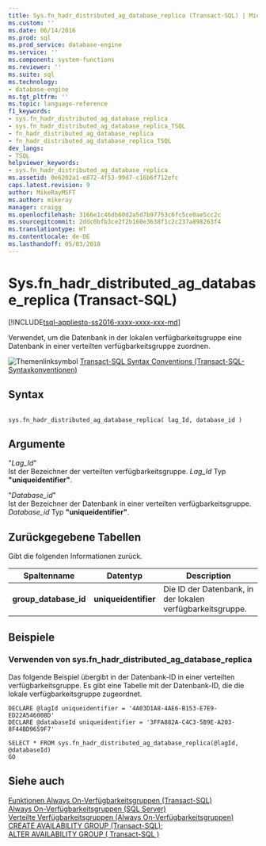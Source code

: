 ```yaml
---
title: Sys.fn_hadr_distributed_ag_database_replica (Transact-SQL) | Microsoft Docs
ms.custom: ''
ms.date: 06/14/2016
ms.prod: sql
ms.prod_service: database-engine
ms.service: ''
ms.component: system-functions
ms.reviewer: ''
ms.suite: sql
ms.technology:
- database-engine
ms.tgt_pltfrm: ''
ms.topic: language-reference
f1_keywords:
- sys.fn_hadr_distributed_ag_database_replica
- sys.fn_hadr_distributed_ag_database_replica_TSQL
- fn_hadr_distributed_ag_database_replica
- fn_hadr_distributed_ag_database_replica_TSQL
dev_langs:
- TSQL
helpviewer_keywords:
- sys.fn_hadr_distributed_ag_database_replica
ms.assetid: 0e6202a1-e872-4f53-99d7-c16b6f712efc
caps.latest.revision: 9
author: MikeRayMSFT
ms.author: mikeray
manager: craigg
ms.openlocfilehash: 3166e1c46db60d2a5d7b97753c6fc5ce0ae5cc2c
ms.sourcegitcommit: 2ddc0bfb3ce2f2b160e3638f1c2c237a898263f4
ms.translationtype: HT
ms.contentlocale: de-DE
ms.lasthandoff: 05/03/2018
---
```

# <a name="sysfnhadrdistributedagdatabasereplica-transact-sql"></a>Sys.fn_hadr_distributed_ag_database_replica (Transact-SQL)
[!INCLUDE[tsql-appliesto-ss2016-xxxx-xxxx-xxx-md](../../includes/tsql-appliesto-ss2016-xxxx-xxxx-xxx-md.md)]

  Verwendet, um die Datenbank in der lokalen verfügbarkeitsgruppe eine Datenbank in einer verteilten verfügbarkeitsgruppe zuordnen.  
   
 ![Themenlinksymbol](../../database-engine/configure-windows/media/topic-link.gif "Topic link icon") [Transact-SQL Syntax Conventions (Transact-SQL-Syntaxkonventionen)](../../t-sql/language-elements/transact-sql-syntax-conventions-transact-sql.md)  
  
## <a name="syntax"></a>Syntax  
  
```  
  
sys.fn_hadr_distributed_ag_database_replica( lag_Id, database_id )  
```  
  
## <a name="arguments"></a>Argumente  
 "*Lag_Id*"  
 Ist der Bezeichner der verteilten verfügbarkeitsgruppe. *Lag_Id* Typ **"uniqueidentifier"**.  
  
 "*Database_id*"  
 Ist der Bezeichner der Datenbank in einer verteilten verfügbarkeitsgruppe. *Database_id* Typ **"uniqueidentifier"**.  
  
## <a name="tables-returned"></a>Zurückgegebene Tabellen  
 Gibt die folgenden Informationen zurück.  
  
|Spaltenname|Datentyp|Description|  
|-----------------|---------------|-----------------|  
|**group_database_id**|**uniqueidentifier**|Die ID der Datenbank, in der lokalen verfügbarkeitsgruppe.|  
  
## <a name="examples"></a>Beispiele  
  
### <a name="using-sysfnhadrdistributedagdatabasereplica"></a>Verwenden von sys.fn_hadr_distributed_ag_database_replica  
 Das folgende Beispiel übergibt in der Datenbank-ID in einer verteilten verfügbarkeitsgruppe. Es gibt eine Tabelle mit der Datenbank-ID, die die lokale verfügbarkeitsgruppe zugeordnet.  
  
```  
DECLARE @lagId uniqueidentifier = '4A03D1A8-4AE6-B153-E7E9-ED22A546008D'  
DECLARE @databaseId uniqueidentifier = '3FFA882A-C4C3-5B9E-A203-8F44BD9659F7'  
  
SELECT * FROM sys.fn_hadr_distributed_ag_database_replica(@lagId, @databaseId)  
GO  
```  
  
## <a name="see-also"></a>Siehe auch  
 [Funktionen Always On-Verfügbarkeitsgruppen &#40;Transact-SQL&#41;](../../relational-databases/system-functions/always-on-availability-groups-functions-transact-sql.md)   
 [Always On-Verfügbarkeitsgruppen &#40;SQL Server&#41;](../../database-engine/availability-groups/windows/always-on-availability-groups-sql-server.md)   
 [Verteilte Verfügbarkeitsgruppen &#40;Always On-Verfügbarkeitsgruppen&#41;](../../database-engine/availability-groups/windows/distributed-availability-groups-always-on-availability-groups.md)   
 [CREATE AVAILABILITY GROUP &#40;Transact-SQL&#41;;](../../t-sql/statements/create-availability-group-transact-sql.md)   
 [ALTER AVAILABILITY GROUP &#40; Transact-SQL &#41;](../../t-sql/statements/alter-availability-group-transact-sql.md)  
  
  
